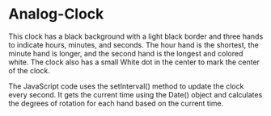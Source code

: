 # Analog-Clock
This clock has a black background with a light black border and three hands to indicate hours, minutes, and seconds.
The hour hand is the shortest, the minute hand is longer, and the second hand is the longest and colored white.
The clock also has a small White dot in the center to mark the center of the clock.

The JavaScript code uses the setInterval() method to update the clock every second.
It gets the current time using the Date() object and calculates the degrees of rotation for each hand based on the current time.
